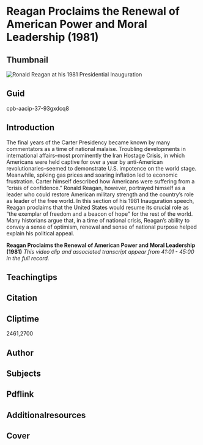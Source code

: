 # Reagan Proclaims the Renewal of American Power and Moral Leadership (1981)

## Thumbnail

![Ronald Reagan at his 1981 Presidential Inauguration](https://s3.amazonaws.com/americanarchive.org/primary_source_sets/11_Conservatism.jpg "Ronald Reagan at his 1981 Presidential Inauguration")


## Guid
cpb-aacip-37-93gxdcq8

## Introduction

The final years of the Carter Presidency became known by many commentators as a time of national malaise. Troubling developments in international affairs–most prominently the Iran Hostage Crisis, in which Americans were held captive for over a year by anti-American revolutionaries–seemed to demonstrate U.S. impotence on the world stage. Meanwhile, spiking gas prices and soaring inflation led to economic frustration. Carter himself described how Americans were suffering from a “crisis of confidence.” Ronald Reagan, however, portrayed himself as a leader who could restore American military strength and the country’s role as leader of the free world. In this section of his 1981 Inauguration speech, Reagan proclaims that the United States would resume its crucial role as “the exemplar of freedom and a beacon of hope” for the rest of the world. Many historians argue that, in a time of national crisis, Reagan’s ability to convey a sense of optimism, renewal and sense of national purpose helped explain his political appeal.

<b>Reagan Proclaims the Renewal of American Power and Moral Leadership (1981)</b>
<i>This video clip and associated transcript appear from 41:01 - 45:00 in the full record.</i>

## Teachingtips

## Citation

## Cliptime

2461,2700

## Author
## Subjects
## Pdflink
## Additionalresources
## Cover


